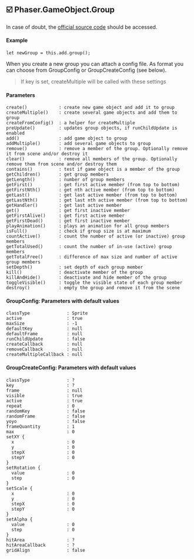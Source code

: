 ## :ballot_box_with_check: Phaser.GameObject.Group

In case of doubt, the [official source code](https://github.com/photonstorm/phaser) should be accessed.

#### Example

```
let newGroup = this.add.group();
```

When you create a new group you can attach a config file.
As format you can choose from GroupConfig or GroupCreateConfig (see below).

> If key is set, createMultiple will be called with these settings

#### Parameters

```
create()            : create new game object and add it to group
createMultiple()    : create several game objects and add them to group
createFromConfig()  : a helper for createMultiple
preUpdate()         : updates group objects, if runChildUpdate is enabled
add()               : add game object to group
addMultiple()       : add several game objects to group
remove()            : remove a member of the group. Optionally remove it from scene and/or destroy it
clear()             : remove all members of the group. Optionally remove them from scene and/or destroy them
contains()          : test if game object is a member of the group
getChildren()       : get group members
getLength()         : number of group members
getFirst()          : get first active member (from top to bottom)
getFirstNth()       : get nth active member (from top to bottom)
getLast()           : get last active member (from top to bottom)
getLastNth()        : get last nth active member (from top to bottom)
getHandler()        : get last active member
get()               : get first inactive member
getFirstAlive()     : get first active member
getFirstDead()      : get first inactive member
playAnimation()     : plays an animation for all group members
isFull()            : check if group size is at maximum
countActive()       : count the number of active (or inactive) group members
getTotalUsed()      : count the number of in-use (active) group members
getTotalFree()      : difference of max size and number of active group members
setDepth()          : set depth of each group member
kill()              : deactivate member of the group
killAndHide()       : deactivate and hide member of the group
toggleVisible()     : toggle the visible state of each group member
destroy()           : empty the group and remove it from the scene
```

#### GroupConfig: Parameters with default values

```
classType              : Sprite
active                 : true
maxSize                : -1
defaultKey             : null
defaultFrame           : null
runChildUpdate         : false
createCallback         : null
removeCallback         : null
createMultipleCallback : null
```

#### GroupCreateConfig: Parameters with default values

```
classType              : ?
key                    : ?
frame                  : null
visible                : true
active                 : true
repeat                 : 0
randomKey              : false
randomFrame            : false
yoyo                   : false
frameQuantity          : 1
max                    : 0
setXY {
  x                    : 0
  y                    : 0
  stepX                : 0
  stepY                : 0
}
setRotation {
  value                : 0
  step                 : 0
}
setScale {
  x                    : 0
  y                    : 0
  stepX                : 0
  stepY                : 0
}
setAlpha {
  value                : 0
  step                 : 0
}
hitArea                : ?
hitAreaCallback        : ?
gridAlign              : false
```
